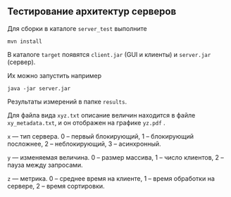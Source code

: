 ## Тестирование архитектур серверов

Для сборки в каталоге `server_test` выполните

```
mvn install
```

В каталоге `target` появятся `client.jar` (GUI и клиенты) и `server.jar` (сервер).

Их можно запустить например

```
java -jar server.jar
```

Результаты измерений в папке `results`.

Для файла вида `xyz.txt` описание величин находится в файле `xy_metadata.txt`,
и он отображен на графике `yz.pdf` .

`x` &mdash; тип сервера. 0 &ndash; первый блокирующий, 1 &ndash; блокирующий посложнее, 2 &ndash; неблокирующий, 3 &ndash; асинхронный.

`y` &mdash; изменяемая величина. 0 &ndash; размер массива, 1 &ndash; число клиентов, 2 &ndash; пауза между запросами.

`z` &mdash; метрика. 0 &ndash; среднее время на клиенте, 1 &ndash; время обработки на сервере, 2 &ndash; время сортировки. 